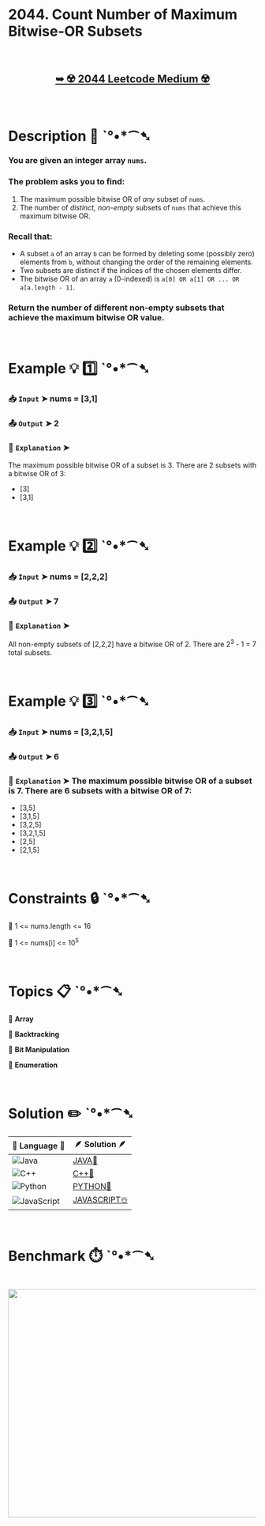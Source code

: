 # 2044. Count Number of Maximum Bitwise-OR Subsets

</br>

<h2 align="center"> 

<a href="https://leetcode.com/problems/count-number-of-maximum-bitwise-or-subsets/description/?envType=daily-question&envId=2025-07-28"><strong>➥ ☢️ 2044 Leetcode Medium ☢️ </strong></a>
</h2>

</br>

# Description 📜 ˋ°•*⁀➷

### You are given an integer array `nums`.

### The problem asks you to find:

1. The maximum possible bitwise OR of *any* subset of `nums`.
2. The number of *distinct, non-empty* subsets of `nums` that achieve this maximum bitwise OR.

### Recall that:

- A subset `a` of an array `b` can be formed by deleting some (possibly zero) elements from `b`, without changing the order of the remaining elements.
- Two subsets are distinct if the indices of the chosen elements differ.
- The bitwise OR of an array `a` (0-indexed) is `a[0] OR a[1] OR ... OR a[a.length - 1]`.

### Return the number of different non-empty subsets that achieve the maximum bitwise OR value.

</br>

# Example 💡 1️⃣ ˋ°•*⁀➷

  ### 📥 `Input`  ➤ nums = [3,1]

  ### 📤 `Output`  ➤ 2

  ### 🔦 `Explanation`  ➤
The maximum possible bitwise OR of a subset is 3. There are 2 subsets with a bitwise OR of 3:

- [3]
- [3,1]

</br>

# Example 💡 2️⃣ ˋ°•*⁀➷

  ### 📥 `Input` ➤ nums = [2,2,2]

  ### 📤 `Output`  ➤ 7

  ### 🔦 `Explanation` ➤
All non-empty subsets of [2,2,2] have a bitwise OR of 2. There are 2<sup>3</sup> - 1 = 7 total subsets.

</br>

# Example 💡 3️⃣ ˋ°•*⁀➷

  ### 📥 `Input` ➤ nums = [3,2,1,5]

  ### 📤 `Output`  ➤ 6

  ### 🔦 `Explanation` ➤ The maximum possible bitwise OR of a subset is 7. There are 6 subsets with a bitwise OR of 7:

- [3,5]
- [3,1,5]
- [3,2,5]
- [3,2,1,5]
- [2,5]
- [2,1,5]

</br>

# Constraints 🔒 ˋ°•*⁀➷

🔹 1 <= nums.length <= 16 </br>

🔹 1 <= nums[i] <= 10<sup>5</sup> </br>

</br>

# Topics 📋 ˋ°•*⁀➷

🔸 **Array**  </br>

🔸 **Backtracking**  </br>

🔸 **Bit Manipulation**  </br>

🔸 **Enumeration**  </br>

</br>

# Solution ✏️ ˋ°•*⁀➷

| 📒 Language 📒  | 🪶 Solution 🪶 |
| ------------- | ------------- |
|  ![Java](https://img.shields.io/badge/java-%23ED8B00.svg?style=for-the-badge&logo=openjdk&logoColor=white)  | [JAVA🍁](https://github.com/Prakhar-002/LEETCODE/blob/main/%F0%9F%8D%84%20Daily%20Challenge%202025%20%F0%9F%8D%B3/%F0%9F%94%AC%20Examine%20Thoroughly%20%F0%9F%A7%AC/07%20July%20%F0%9F%8D%B9/28%20-%2007%20-%202025%20---%202044.%20Count%20Number%20of%20Maximum%20Bitwise-OR%20Subsets%20%E2%98%83%EF%B8%8F%20%F0%9F%8D%81%20%F0%9F%8D%B0%20%F0%9F%8E%B2/%F0%9F%8D%81JAVA%20-%202044.%20Count%20Number%20of%20Maximum%20Bitwise-OR%20Subsets.java) |
|  ![C++](https://img.shields.io/badge/c++-%2300599C.svg?style=for-the-badge&logo=c%2B%2B&logoColor=white)  | [C++🎲](https://github.com/Prakhar-002/LEETCODE/blob/main/%F0%9F%8D%84%20Daily%20Challenge%202025%20%F0%9F%8D%B3/%F0%9F%94%AC%20Examine%20Thoroughly%20%F0%9F%A7%AC/07%20July%20%F0%9F%8D%B9/28%20-%2007%20-%202025%20---%202044.%20Count%20Number%20of%20Maximum%20Bitwise-OR%20Subsets%20%E2%98%83%EF%B8%8F%20%F0%9F%8D%81%20%F0%9F%8D%B0%20%F0%9F%8E%B2/%F0%9F%8E%B2CPP%20-%202044.%20Count%20Number%20of%20Maximum%20Bitwise-OR%20Subsets.cpp)  |
|  ![Python](https://img.shields.io/badge/python-3670A0?style=for-the-badge&logo=python&logoColor=ffdd54)    | [PYTHON🍰](https://github.com/Prakhar-002/LEETCODE/blob/main/%F0%9F%8D%84%20Daily%20Challenge%202025%20%F0%9F%8D%B3/%F0%9F%94%AC%20Examine%20Thoroughly%20%F0%9F%A7%AC/07%20July%20%F0%9F%8D%B9/28%20-%2007%20-%202025%20---%202044.%20Count%20Number%20of%20Maximum%20Bitwise-OR%20Subsets%20%E2%98%83%EF%B8%8F%20%F0%9F%8D%81%20%F0%9F%8D%B0%20%F0%9F%8E%B2/%F0%9F%8D%B0PYTHON%20-%202044.%20Count%20Number%20of%20Maximum%20Bitwise-OR%20Subsets.py) |
| ![JavaScript](https://img.shields.io/badge/javascript-%23323330.svg?style=for-the-badge&logo=javascript&logoColor=%23F7DF1E)   | [JAVASCRIPT☃️](https://github.com/Prakhar-002/LEETCODE/blob/main/%F0%9F%8D%84%20Daily%20Challenge%202025%20%F0%9F%8D%B3/%F0%9F%94%AC%20Examine%20Thoroughly%20%F0%9F%A7%AC/07%20July%20%F0%9F%8D%B9/28%20-%2007%20-%202025%20---%202044.%20Count%20Number%20of%20Maximum%20Bitwise-OR%20Subsets%20%E2%98%83%EF%B8%8F%20%F0%9F%8D%81%20%F0%9F%8D%B0%20%F0%9F%8E%B2/%E2%98%83%EF%B8%8FJAVASCRIPT%20-%202044.%20Count%20Number%20of%20Maximum%20Bitwise-OR%20Subsets.js) |

</br>

# Benchmark ⏱️ ˋ°•*⁀➷

<h1  align="center" >

<img src ="https://github.com/user-attachments/assets/d5ea6489-10e3-489f-8a20-8a0b3790eb1e" width = "700px" height="462px" />

</h1>
